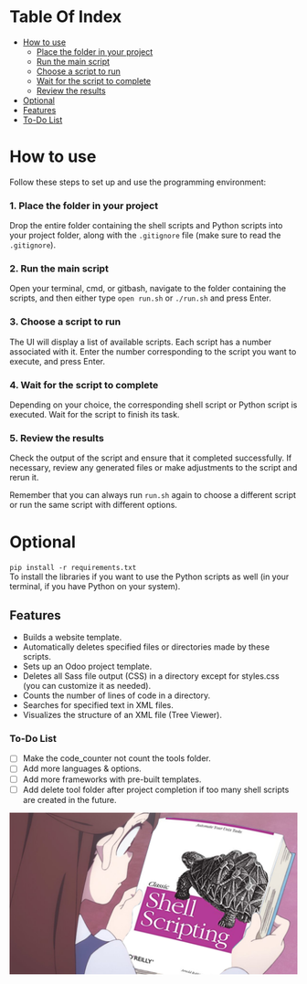 # Table Of Index

- [How to use](#how-to-use)
  - [Place the folder in your project](#1-place-the-folder-in-your-project)
  - [Run the main script](#2-run-the-main-script)
  - [Choose a script to run](#3-choose-a-script-to-run)
  - [Wait for the script to complete](#4-wait-for-the-script-to-complete)
  - [Review the results](#5-review-the-results)
- [Optional](#optional)
- [Features](#features)
- [To-Do List](#to-do-list)

# How to use

Follow these steps to set up and use the programming environment:

### 1. Place the folder in your project

Drop the entire folder containing the shell scripts and Python scripts into your project folder, along with the `.gitignore` file (make sure to read the `.gitignore`).

### 2. Run the main script

Open your terminal, cmd, or gitbash, navigate to the folder containing the scripts, and then either type `open run.sh` or `./run.sh` and press Enter.

### 3. Choose a script to run

The UI will display a list of available scripts. Each script has a number associated with it. Enter the number corresponding to the script you want to execute, and press Enter.

### 4. Wait for the script to complete

Depending on your choice, the corresponding shell script or Python script is executed. Wait for the script to finish its task.

### 5. Review the results

Check the output of the script and ensure that it completed successfully. If necessary, review any generated files or make adjustments to the script and rerun it.

Remember that you can always run `run.sh` again to choose a different script or run the same script with different options.

# Optional

`pip install -r requirements.txt`
<br/>
To install the libraries if you want to use the Python scripts as well (in your terminal, if you have Python on your system).

## Features

- Builds a website template.
- Automatically deletes specified files or directories made by these scripts.
- Sets up an Odoo project template.
- Deletes all Sass file output (CSS) in a directory except for styles.css (you can customize it as needed).
- Counts the number of lines of code in a directory.
- Searches for specified text in XML files.
- Visualizes the structure of an XML file (Tree Viewer).

### To-Do List

- [ ] Make the code_counter not count the tools folder.
- [ ] Add more languages & options.
- [ ] Add more frameworks with pre-built templates.
- [ ] Add delete tool folder after project completion if too many shell scripts are created in the future.

![alt text](/img_for_github/Akko_Kagari_Classic_Shell_Scripting.jpg)
